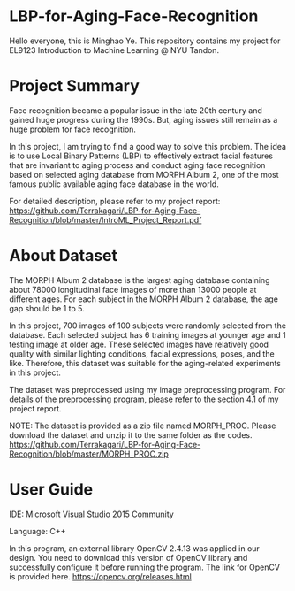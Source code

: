 # LBP-for-Aging-Face-Recognition

Hello everyone, this is Minghao Ye. This repository contains my project for EL9123 Introduction to Machine Learning @ NYU Tandon.

# Project Summary

Face recognition became a popular issue in the late 20th century and gained huge progress during the 1990s. But, aging issues still remain as a huge problem for face recognition. 

In this project, I am trying to find a good way to solve this problem. The idea is to use Local Binary Patterns (LBP) to effectively extract facial features that are invariant to aging process and conduct aging face recognition based on selected aging database from MORPH Album 2, one of the most famous public available aging face database in the world.

For detailed description, please refer to my project report: https://github.com/Terrakagari/LBP-for-Aging-Face-Recognition/blob/master/IntroML_Project_Report.pdf 

# About Dataset

The MORPH Album 2 database is the largest aging database containing about 78000 longitudinal face images of more than 13000 people at different ages. For each subject in the MORPH Album 2 database, the age gap should be 1 to 5. 

In this project, 700 images of 100 subjects were randomly selected from the database. Each selected subject has 6 training images at younger age and 1 testing image at older age. These selected images have relatively good quality with similar lighting conditions, facial expressions, poses, and the like. Therefore, this dataset was suitable for the aging-related experiments in this project.

The dataset was preprocessed using my image preprocessing program. For details of the preprocessing program, please refer to the section 4.1 of my project report.

NOTE: The dataset is provided as a zip file named MORPH_PROC. Please download the dataset and unzip it to the same folder as the codes. https://github.com/Terrakagari/LBP-for-Aging-Face-Recognition/blob/master/MORPH_PROC.zip 

# User Guide

IDE: Microsoft Visual Studio 2015 Community

Language: C++

In this program, an external library OpenCV 2.4.13 was applied in our design. You need to download this version of OpenCV library and successfully configure it before running the program. The link for OpenCV is provided here. https://opencv.org/releases.html
